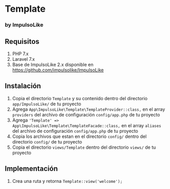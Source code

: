 # Template
### by ImpulsoLike

## Requisitos
1. PHP 7.x
2. Laravel 7.x
3. Base de ImpulsoLike 2.x disponible en https://github.com/impulsolike/ImpulsoLike


## Instalación
1. Copia el directorio `Template` y su contenido dentro del directorio `app/ImpulsoLike/` de tu proyecto
2. Agrega `App\ImpulsoLike\Template\TemplateProvider::class,` en el array `providers` del archivo de configuración `config/app.php` de tu proyecto
3. Agrega `'Template' => App\ImpulsoLike\Template\TemplateFacade::class,` en el array `aliases` del archivo de configuración `config/app.php` de tu proyecto
4. Copia los archivos que estan en el directorio `config/` dentro del directorio `config/` de tu proyecto
5. Copia el directorio `views/Template` dentro del directorio `views/` de tu proyecto

## Implementación
1. Crea una ruta y retorna `Template::view('welcome');`

